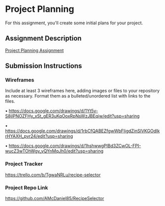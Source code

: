# Project Planning
For this assignment, you'll create some initial plans for your project.

## Assignment Description
[Project Planning Assignment](https://education.launchcode.org/liftoff/modules/assignments/project-planning)

## Submission Instructions

### Wireframes

Include at least 3 wireframes here, adding images or files to your repository as necessary. Format them as a bulleted/unordered list with links to the files.

•	https://docs.google.com/drawings/d/1Yt5v-S8jIPNOZFHy_xSt_gER3uKqOoxRpNsWzJBEqiw/edit?usp=sharing

•	https://docs.google.com/drawings/d/1rbCfQABEZfgwWbFIjgdZinSlVKGOdIkrHYAXH_pvr24/edit?usp=sharing

•	https://docs.google.com/drawings/d/1hshwwgPIBd3ZCwOL-FPI-wucZ3wTOhWgy_yQYnMqJh0/edit?usp=sharing

### Project Tracker

https://trello.com/b/TgwaNRLu/recipe-selector

### Project Repo Link

https://github.com/AMcDaniel85/RecipeSelector
